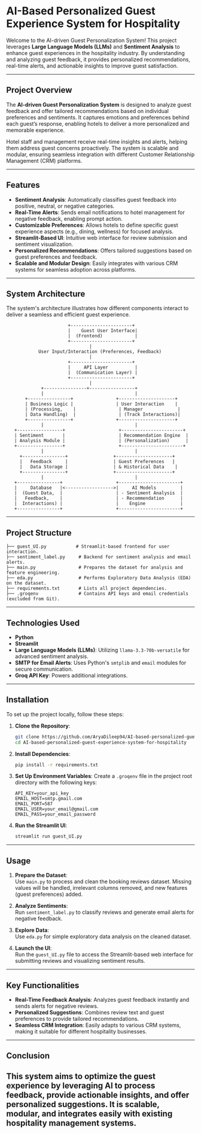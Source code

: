# AI-Based Personalized Guest Experience System for Hospitality

Welcome to the AI-driven Guest Personalization System! This project leverages **Large Language Models (LLMs)** and **Sentiment Analysis** to enhance guest experiences in the hospitality industry. By understanding and analyzing guest feedback, it provides personalized recommendations, real-time alerts, and actionable insights to improve guest satisfaction.

---

## Project Overview

The **AI-driven Guest Personalization System** is designed to analyze guest feedback and offer tailored recommendations based on individual preferences and sentiments. It captures emotions and preferences behind each guest’s response, enabling hotels to deliver a more personalized and memorable experience.  

Hotel staff and management receive real-time insights and alerts, helping them address guest concerns proactively. The system is scalable and modular, ensuring seamless integration with different Customer Relationship Management (CRM) platforms.

---

## Features

- **Sentiment Analysis**: Automatically classifies guest feedback into positive, neutral, or negative categories.
- **Real-Time Alerts**: Sends email notifications to hotel management for negative feedback, enabling prompt action.
- **Customizable Preferences**: Allows hotels to define specific guest experience aspects (e.g., dining, wellness) for focused analysis.
- **Streamlit-Based UI**: Intuitive web interface for review submission and sentiment visualization.
- **Personalized Recommendations**: Offers tailored suggestions based on guest preferences and feedback.
- **Scalable and Modular Design**: Easily integrates with various CRM systems for seamless adoption across platforms.

---

## System Architecture

The system's architecture illustrates how different components interact to deliver a seamless and efficient guest experience.

```plaintext
                       +-----------------------+
                       |    Guest User Interface|
                       |  (Frontend)            |
                       +-----------------------+
                               |
            User Input/Interaction (Preferences, Feedback)
                               |
                       +-----------------------+
                       |     API Layer          |
                       |  (Communication Layer) |
                       +-----------------------+
                               |
             +----------------+-----------------+
             |                                  |
       +----------------+                +---------------------+
       | Business Logic |                | User Interaction    |
       | (Processing,    |                | Manager             |
       | Data Handling)  |                | (Track Interactions)|
       +----------------+                +---------------------+
             |                                  |
   +-----------------+                    +-----------------------+
   | Sentiment       |                    | Recommendation Engine  |
   | Analysis Module |                    | (Personalization)      |
   +-----------------+                    +-----------------------+
             |                                  |
     +----------------+                 +---------------------+
     |   Feedback     |                 | Guest Preferences   |
     |   Data Storage |                 | & Historical Data    |
     +----------------+                 +---------------------+
             |                                  |
   +----------------+                    +-----------------------+
   |     Database   |<------------------>|     AI Models         |
   |  (Guest Data,  |                    | - Sentiment Analysis  |
   |   Feedback,    |                    | - Recommendation      |
   |  Interactions) |                    |    Engine             |
   +----------------+                    +-----------------------+
```

---

## Project Structure

```plaintext
├── guest_UI.py           # Streamlit-based frontend for user interaction.
├── sentiment_label.py     # Backend for sentiment analysis and email alerts.
├── main.py                # Prepares the dataset for analysis and feature engineering.
├── eda.py                 # Performs Exploratory Data Analysis (EDA) on the dataset.
├── requirements.txt       # Lists all project dependencies.
├── .groqenv               # Contains API keys and email credentials (excluded from Git).
```

---

## Technologies Used

- **Python**  
- **Streamlit**  
- **Large Language Models (LLMs)**: Utilizing `llama-3.3-70b-versatile` for advanced sentiment analysis.  
- **SMTP for Email Alerts**: Uses Python's `smtplib` and `email` modules for secure communication.  
- **Groq API Key**: Powers additional integrations.  

---

## Installation

To set up the project locally, follow these steps:  

1. **Clone the Repository**:
   ```bash
   git clone https://github.com/AryaDileep94/AI-based-personalized-guest-experience-system-for-hospitality.git
   cd AI-based-personalized-guest-experience-system-for-hospitality
   ```

2. **Install Dependencies**:
   ```bash
   pip install -r requirements.txt
   ```

3. **Set Up Environment Variables**:
   Create a `.groqenv` file in the project root directory with the following keys:
   ```plaintext
   API_KEY=your_api_key
   EMAIL_HOST=smtp.gmail.com
   EMAIL_PORT=587
   EMAIL_USER=your_email@gmail.com
   EMAIL_PASS=your_email_password
   ```

4. **Run the Streamlit UI**:
   ```bash
   streamlit run guest_UI.py
   ```

---

## Usage

1. **Prepare the Dataset**:  
   Use `main.py` to process and clean the booking reviews dataset. Missing values will be handled, irrelevant columns removed, and new features (guest preferences) added.

2. **Analyze Sentiments**:  
   Run `sentiment_label.py` to classify reviews and generate email alerts for negative feedback.

3. **Explore Data**:  
   Use `eda.py` for simple exploratory data analysis on the cleaned dataset.

4. **Launch the UI**:  
   Run the `guest_UI.py` file to access the Streamlit-based web interface for submitting reviews and visualizing sentiment results.

---

## Key Functionalities

- **Real-Time Feedback Analysis**: Analyzes guest feedback instantly and sends alerts for negative reviews.  
- **Personalized Suggestions**: Combines review text and guest preferences to provide tailored recommendations.  
- **Seamless CRM Integration**: Easily adapts to various CRM systems, making it suitable for different hospitality businesses.  

---

## Conclusion

This system aims to optimize the guest experience by leveraging AI to process feedback, provide actionable insights, and offer personalized suggestions. It is scalable, modular, and integrates easily with existing hospitality management systems.
---



